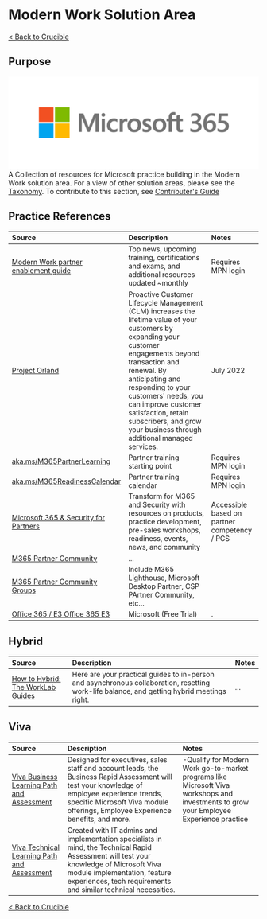 # Modern Work Solution Area

[< Back to Crucible](./)
## Purpose

![Microsoft 365](./Library/Microsoft365_logo_horiz_c-gray_rgb.png)
<br>
A Collection of resources for Microsoft practice building in the Modern Work solution area. For a view of other solution areas, please see the [Taxonomy](Taxonomy.md). To contribute to this section, see [Contributer's Guide](Contributing.md)

## Practice References

Source | Description | Notes
:----- | :-----  | :-----
[Modern Work partner enablement guide](https://assetsprod.microsoft.com/mpn/en-us/modern-work-partner-enablement.pdf)| Top news, upcoming training, certifications and exams, and additional resources updated ~monthly | Requires MPN login
[Project Orland](https://techcommunity.microsoft.com/t5/small-and-medium-business-blog/project-orland-for-microsoft-365-heads-for-public-preview/ba-p/3571517) | Proactive Customer Lifecycle Management (CLM) increases the lifetime value of your customers by expanding your customer engagements beyond transaction and renewal. By anticipating and responding to your customers' needs, you can improve customer satisfaction, retain subscribers, and grow your business through additional managed services. | July 2022
[aka.ms/M365PartnerLearning](https://readiness.transform.microsoft.com/)| Partner training starting point| Requires MPN login
[aka.ms/M365ReadinessCalendar](https://cloudpartners.transform.microsoft.com/readiness/calendar) | Partner training calendar | Requires MPN login
[Microsoft 365 & Security for Partners](https://cloudpartners.transform.microsoft.com)|Transform for M365 and Security with resources on products, practice development, pre-sales workshops, readiness, events, news, and community | Accessible based on partner competency / PCS
[M365 Partner Community](https://www.yammer.com/office365partners/#/home)|...|
[M365 Partner Community Groups](https://www.yammer.com/office365partners/#/groups/suggested) | Include M365 Lighthouse, Microsoft Desktop Partner, CSP PArtner Community, etc...
[Office 365 / E3 Office 365 E3](https://go.microsoft.com/fwlink/p/?LinkID=403802&clcid=0x1009&culture=en-ca&country=CA)| Microsoft (Free Trial) | .


## Hybrid

Source | Description | Notes
:----- | :-----  | :-----
[How to Hybrid: The WorkLab Guides](https://www.microsoft.com/en-us/worklab/hybrid-work-guides)| Here are your practical guides to in-person and asynchronous collaboration, resetting work-life balance, and getting hybrid meetings right.|...

## Viva

Source | Description | Notes
:----- | :-----  | :-----
[Viva Business Learning Path and Assessment](https://partner.microsoft.com/en-US/training/assets/collection/microsoft-viva-employee-experience-business-learning-path#/)| Designed for executives, sales staff and account leads, the Business Rapid Assessment will test your knowledge of employee experience trends, specific Microsoft Viva module offerings, Employee Experience benefits, and more. | -Qualify for Modern Work go-to-market programs like Microsoft Viva workshops and investments to grow your Employee Experience practice
[Viva Technical Learning Path and Assessment](https://partner.microsoft.com/en-US/training/assets/collection/microsoft-viva-employee-experience-technical-learning-path#/)| Created with IT admins and implementation specialists in mind, the Technical Rapid Assessment will test your knowledge of Microsoft Viva module implementation, feature experiences, tech requirements and similar technical necessities.


[< Back to Crucible](./)